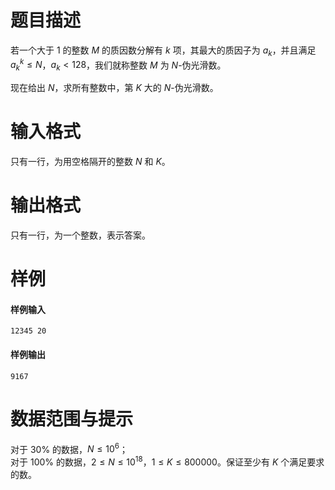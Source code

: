 
# 题目描述

若一个大于 $1$ 的整数 $M$ 的质因数分解有 $k$ 项，其最大的质因子为 $a_k$，并且满足 ${a_k}^k \leq N$，$a_k < 128$，我们就称整数 $M$ 为 $N$-伪光滑数。

现在给出 $N$，求所有整数中，第 $K$ 大的 $N$-伪光滑数。

# 输入格式

只有一行，为用空格隔开的整数 $N$ 和 $K$。

# 输出格式

只有一行，为一个整数，表示答案。

# 样例

#### 样例输入
```plain
12345 20
```

#### 样例输出
```plain
9167
```

# 数据范围与提示

对于 $30\%$ 的数据，$N \leq 10^6$；  
对于 $100\%$ 的数据，$2 \leq N \leq 10^{18}$，$1 \leq K \leq 800000$。保证至少有 $K$ 个满足要求的数。

